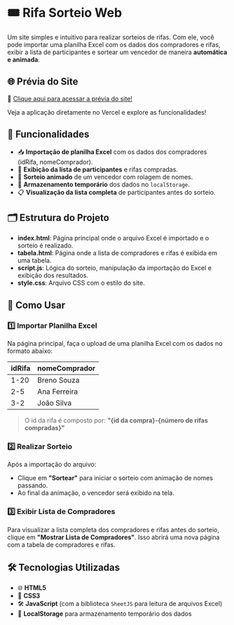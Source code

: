 # 🎟️ Rifa Sorteio Web

Um site simples e intuitivo para realizar sorteios de rifas. Com ele, você pode importar uma planilha Excel com os dados dos compradores e rifas, exibir a lista de participantes e sortear um vencedor de maneira **automática e animada**.

## 🌐 Prévia do Site

🔗 [Clique aqui para acessar a prévia do site!](https://sorteio-rifa.vercel.app)

Veja a aplicação diretamente no Vercel e explore as funcionalidades!

## 🚀 Funcionalidades

- 📥 **Importação de planilha Excel** com os dados dos compradores (idRifa, nomeComprador).
- 👥 **Exibição da lista de participantes** e rifas compradas.
- 🎲 **Sorteio animado** de um vencedor com rolagem de nomes.
- 💾 **Armazenamento temporário** dos dados no `localStorage`.
- 📋 **Visualização da lista completa** de participantes antes do sorteio.

## 🗂️ Estrutura do Projeto

- **index.html**: Página principal onde o arquivo Excel é importado e o sorteio é realizado.
- **tabela.html**: Página onde a lista de compradores e rifas é exibida em uma tabela.
- **script.js**: Lógica do sorteio, manipulação da importação do Excel e exibição dos resultados.
- **style.css**: Arquivo CSS com o estilo do site.

## 📝 Como Usar

### 1️⃣ Importar Planilha Excel
Na página principal, faça o upload de uma planilha Excel com os dados no formato abaixo:

| idRifa | nomeComprador |
|--------|---------------|
| 1-20   | Breno Souza   |
| 2-5    | Ana Ferreira  |
| 3-2    | João Silva    |

> O id da rifa é composto por: **"{id da compra}-{número de rifas compradas}"**

### 2️⃣ Realizar Sorteio
Após a importação do arquivo:
- Clique em **"Sortear"** para iniciar o sorteio com animação de nomes passando.
- Ao final da animação, o vencedor será exibido na tela.

### 3️⃣ Exibir Lista de Compradores
Para visualizar a lista completa dos compradores e rifas antes do sorteio, clique em **"Mostrar Lista de Compradores"**. Isso abrirá uma nova página com a tabela de compradores e rifas.

## 🛠️ Tecnologias Utilizadas

- 🌐 **HTML5**
- 🎨 **CSS3**
- 🛠️ **JavaScript** (com a biblioteca `SheetJS` para leitura de arquivos Excel)
- 💾 **LocalStorage** para armazenamento temporário dos dados
